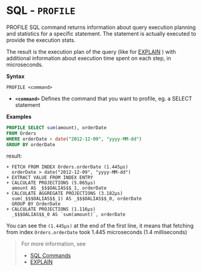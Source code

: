 # SQL - `PROFILE`

PROFILE SQL command returns information about query execution planning and statistics for a specific statement.
The statement is actually executed to provide the execution stats.

The result is the execution plan of the query (like for [EXPLAIN](SQL-Explain.md) ) with additional information about execution time spent on each step,
in microseconds.

**Syntax**

```
PROFILE <command>
```

- **`<command>`** Defines the command that you want to profile, eg. a SELECT statement

**Examples**


```sql
PROFILE SELECT sum(amount), orderDate 
FROM Orders 
WHERE orderDate > date("2012-12-09", "yyyy-MM-dd") 
GROUP BY orderDate  
```
result:

```
+ FETCH FROM INDEX Orders.orderDate (1.445μs)
  orderDate > date("2012-12-09", "yyyy-MM-dd")
+ EXTRACT VALUE FROM INDEX ENTRY
+ CALCULATE PROJECTIONS (5.065μs)
  amount AS _$$$OALIAS$$_1, orderDate
+ CALCULATE AGGREGATE PROJECTIONS (3.182μs)
  sum(_$$$OALIAS$$_1) AS _$$$OALIAS$$_0, orderDate
  GROUP BY OrderDate
+ CALCULATE PROJECTIONS (1.116μs)
  _$$$OALIAS$$_0 AS `sum(amount)`, orderDate
```

You can see the `(1.445μs)` at the end of the first line, it means that fetching from index `Orders.orderDate` took 1.445 microseconds (1.4 milliseconds)

>For more information, see
>- [SQL Commands](SQL-Commands.md)
>- [EXPLAIN](SQL-Explain.md)
